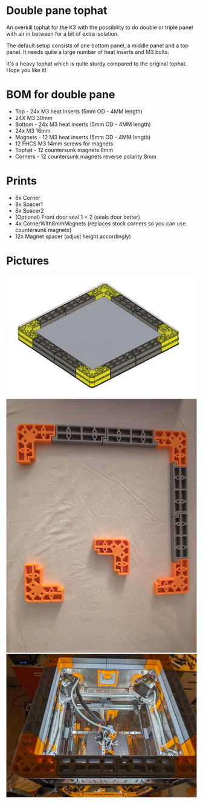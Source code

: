 # Double pane tophat

An overkill tophat for the K3 with the possibility to do double or triple panel
with air in between for a bit of extra isolation.

The default setup consists of one bottom panel, a middle panel and a top panel.
It needs quite a large number of heat inserts and M3 bolts.

It's a heavy tophat which is quite sturdy compared to the original tophat.
Hope you like it!

# BOM for double pane

- Top - 24x M3 heat inserts (5mm OD - 4MM length)
- 24X M3 30mm
- Bottom - 24x M3 heat inserts (5mm OD - 4MM length)
- 24x M3 16mm
- Magnets - 12 M3 heat inserts (5mm OD - 4MM length)
- 12 FHCS M3 14mm screws for magnets
- Tophat - 12 countersunk magnets 8mm
- Corners - 12 countersunk magnets reverse polarity 8mm

# Prints
- 8x Corner
- 8x Spacer1
- 8x Spacer2
- (Optional) Front door seal 1 + 2 (seals door better)
- 4x CornerWith8mmMagnets (replaces stock corners so you can use countersunk magnets)
- 12x Magnet spacer (adjust height accordingly)

# Pictures
![picture](Images/tophat.png)
![picture](Images/blocks.jpg)
![picture](Images/end-result.jpg)

